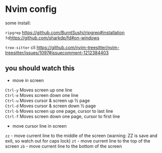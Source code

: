 # Nvim config

some install:

`ripgrep` https://github.com/BurntSushi/ripgrep#installation  
`fd`https://github.com/sharkdp/fd#on-windows  

`tree-sitter` cli https://github.com/nvim-treesitter/nvim-treesitter/issues/1097#issuecomment-1212384403    

## you should watch this

+ move in screen

`Ctrl-y` Moves screen up one line  
`Ctrl-e` Moves screen down one line  
`Ctrl-u` Moves cursor & screen up ½ page  
`Ctrl-d` Moves cursor & screen down ½ page  
`Ctrl-b` Moves screen up one page, cursor to last line  
`Ctrl-f` Moves screen down one page, cursor to first line  

+ move cursor line in  screen

`zz` - move current line to the middle of the screen (warning: ZZ is save and exit, so watch out for caps lock)
`zt` - move current line to the top of the screen
`zb` - move current line to the bottom of the screen
